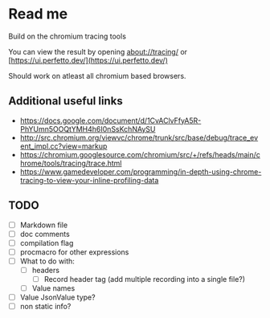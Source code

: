 # Read me

Build on the chromium tracing tools

You can view the result by opening
[about://tracing/](about://tracing/) or [https://ui.perfetto.dev/](https://ui.perfetto.dev/)

Should work on atleast all chromium based browsers.

## Additional useful links

- <https://docs.google.com/document/d/1CvAClvFfyA5R-PhYUmn5OOQtYMH4h6I0nSsKchNAySU>
- <http://src.chromium.org/viewvc/chrome/trunk/src/base/debug/trace_event_impl.cc?view=markup>
- <https://chromium.googlesource.com/chromium/src/+/refs/heads/main/chrome/tools/tracing/trace.html>
- <https://www.gamedeveloper.com/programming/in-depth-using-chrome-tracing-to-view-your-inline-profiling-data>

## TODO

- [ ] Markdown file
- [ ] doc comments
- [ ] compilation flag
- [ ] procmacro for other expressions
- [ ] What to do with:
  - [ ] headers
    - [ ] Record header tag (add multiple recording into a single file?)
  - [ ] Value names
- [ ] Value JsonValue type?
- [ ] non static info?
